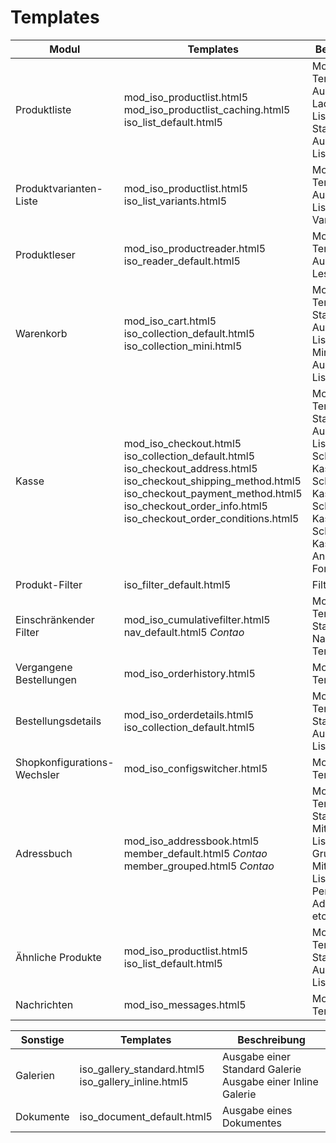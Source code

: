 # Templates

<table>
    <thead>
        <tr>
            <th>Modul</th>
            <th>Templates</th>
            <th>Beschreibung</th>
        </tr>
    </thead>
    <tbody>
        <tr>
            <td>Produktliste</td>
            <td>mod_iso_productlist.html5<br>
            mod_iso_productlist_caching.html5<br>
            iso_list_default.html5</td>
            <td>Modul Template<br>
            Ausgabe beim Laden einer Liste (Ajax)<br>
            Standard Ausgabe der Liste</td>
        </tr>
        <tr>
            <td>Produktvarianten-Liste</td>
            <td>mod_iso_productlist.html5<br>
            iso_list_variants.html5</td>
            <td>Modul Template<br>
            Ausgabe der Liste mit Varianten</td>
        </tr>
        <tr>
            <td>Produktleser</td>
            <td>mod_iso_productreader.html5<br>
            iso_reader_default.html5</td>
            <td>Modul Template<br>Ausgabe der Leser-Seite</td>
        </tr>
        <tr>
            <td>Warenkorb</td>
           	<td>mod_iso_cart.html5<br>
           	iso_collection_default.html5<br>
           	iso_collection_mini.html5</td>
            <td>Modul Template<br>
            Standard Ausgabe der Liste<br>
            Minimierte Ausgabe der Liste</td>
        </tr>
        <tr>
            <td>Kasse</td>
            <td>mod_iso_checkout.html5<br>
            iso_collection_default.html5<br>
            iso_checkout_address.html5<br>
            iso_checkout_shipping_method.html5<br>
            iso_checkout_payment_method.html5<br>
            iso_checkout_order_info.html5<br>
            iso_checkout_order_conditions.html5</td>
            <td>Modul Template<br>
            Standard Ausgabe der Liste<br>
            Schritt 1 in der Kasse<br>
            Schritt 2 in der Kasse<br>
            Schritt 3 in der Kasse<br>
            Schritt 4 in der Kasse<br>
            Anpassen des Formulars</td>
        </tr>
        <tr>
            <td>Produkt-Filter</td>
            <td>iso_filter_default.html5</td>
            <td>Filter Ausgabe</td>
        </tr>
        <tr>
            <td>Einschränkender Filter</td>
            <td>mod_iso_cumulativefilter.html5<br>
            nav_default.html5 <em>Contao</em></td>
            <td>Modul Template<br>
            Standard Navigations-Template</td>
        </tr>
        <tr>
            <td>Vergangene Bestellungen</td>
            <td>mod_iso_orderhistory.html5</td>
            <td>Modul Template</td>
        </tr>
        <tr>
            <td>Bestellungsdetails</td>
            <td>mod_iso_orderdetails.html5<br>
            iso_collection_default.html5<br>
            <td>Modul Template<br>
            Standard Ausgabe der Liste</td>
        </tr>
        <tr>
            <td>Shopkonfigurations-Wechsler</td>
            <td>mod_iso_configswitcher.html5</td>
            <td>Modul Template</td>
        </tr>
        <tr>
            <td>Adressbuch</td>
            <td>mod_iso_addressbook.html5<br>
            member_default.html5 <em>Contao</em><br>
            member_grouped.html5 <em>Contao</em></td>
            <td>Modul Template<br>
            Standard Mitglieder-Liste<br>
            Gruppierte Mitglieder-Liste (z.B. Personendaten, Adressdaten etc.)</td>
        </tr>
        <tr>
            <td>Ähnliche Produkte</td>
            <td>mod_iso_productlist.html5<br>
            iso_list_default.html5</td>
            <td>Modul Template<br>
            Standard Ausgabe der Liste</td>
        </tr>
        <tr>
            <td>Nachrichten</td>
            <td>mod_iso_messages.html5</td>
            <td>Modul Template</td>
        </tr>
    </tbody>
</table>

<table>
    <thead>
        <tr>
            <th>Sonstige</th>
            <th>Templates</th>
            <th>Beschreibung</th>
        </tr>
    </thead>
    <tbody>
        <tr>
            <td>Galerien</td>
            <td>iso_gallery_standard.html5<br>
            iso_gallery_inline.html5</td>
            <td>Ausgabe einer Standard Galerie<br>
            Ausgabe einer Inline Galerie</td>
        </tr>
        <tr>
            <td>Dokumente</td>
            <td>iso_document_default.html5</td>
            <td>Ausgabe eines Dokumentes</td>
        </tr>
    </tbody>
</table>